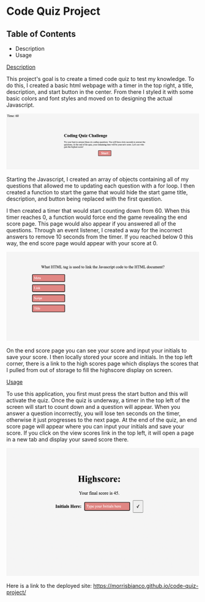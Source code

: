 # Code Quiz Project

## Table of Contents

- Description
- Usage

[Description](#Description)

This project's goal is to create a timed code quiz to test my knowledge. To do this, I created a basic html webpage with a timer in the top right, a title, description, and start button in the center. From there I styled it with some basic colors and font styles and moved on to designing the actual Javascript.

<img src="./assets/images/start-screen.png" />

Starting the Javascript, I created an array of objects containing all of my questions that allowed me to updating each question with a for loop. I then created a function to start the game that would hide the start game title, description, and button being replaced with the first question.

I then created a timer that would start counting down from 60. When this timer reaches 0, a function would force end the game revealing the end score page. This page would also appear if you answered all of the questions. Through an event listener, I created a way for the incorrect answers to remove 10 seconds from the timer. If you reached below 0 this way, the end score page would appear with your score at 0. 

<img src="./assets/images/question.png" />

On the end score page you can see your score and input your initials to save your score. I then locally stored your score and initials. In the top left corner, there is a link to the high scores page which displays the scores that I pulled from out of storage to fill the highscore display on screen.

[Usage](#Usage)

To use this application, you first must press the start button and this will activate the quiz. Once the quiz is underway, a timer in  the top left of the screen will start to count down and a question will appear. When you answer a question incorrectly, you will lose ten seconds on the timer, otherwise it just progresses to the next page. At the end of the quiz, an end score page will appear where you can input your initials and save your score. If you click on the view scores link in the top left, it will open a page in a new tab and display your saved score there.

<img src="./assets/images/high-score.png" />

Here is a link to the deployed site: https://morrisbianco.github.io/code-quiz-project/
